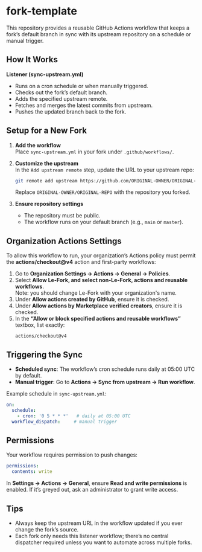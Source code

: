 # fork-template

This repository provides a reusable GitHub Actions workflow that keeps a fork’s default branch in sync with its upstream repository on a schedule or manual trigger.

## How It Works

**Listener (sync-upstream.yml)**  
- Runs on a cron schedule or when manually triggered.  
- Checks out the fork’s default branch.  
- Adds the specified upstream remote.  
- Fetches and merges the latest commits from upstream.  
- Pushes the updated branch back to the fork.

## Setup for a New Fork

1. **Add the workflow**  
   Place `sync-upstream.yml` in your fork under `.github/workflows/`.

2. **Customize the upstream**  
   In the `Add upstream remote` step, update the URL to your upstream repo:
   ```bash
   git remote add upstream https://github.com/ORIGINAL-OWNER/ORIGINAL-REPO.git
   ```
   Replace `ORIGINAL-OWNER/ORIGINAL-REPO` with the repository you forked.

3. **Ensure repository settings**  
   - The repository must be public.  
   - The workflow runs on your default branch (e.g., `main` or `master`).

## Organization Actions Settings

To allow this workflow to run, your organization’s Actions policy must permit the **actions/checkout@v4** action and first-party workflows:

1. Go to **Organization Settings → Actions → General → Policies**.  
2. Select **Allow Le-Fork, and select non-Le-Fork, actions and reusable workflows**.  
   Note: you should change Le-Fork with your organization's name.
3. Under **Allow actions created by GitHub**, ensure it is checked.  
4. Under **Allow actions by Marketplace verified creators**, ensure it is checked.  
5. In the **“Allow or block specified actions and reusable workflows”** textbox, list exactly:
   ```
   actions/checkout@v4
   ```

## Triggering the Sync

- **Scheduled sync**: The workflow’s cron schedule runs daily at 05:00 UTC by default.  
- **Manual trigger**: Go to **Actions → Sync from upstream → Run workflow**.

Example schedule in `sync-upstream.yml`:
```yaml
on:
  schedule:
    - cron: '0 5 * * *'   # daily at 05:00 UTC
  workflow_dispatch:     # manual trigger
```

## Permissions

Your workflow requires permission to push changes:
```yaml
permissions:
  contents: write
```
In **Settings → Actions → General**, ensure **Read and write permissions** is enabled. If it’s greyed out, ask an administrator to grant write access.

## Tips

- Always keep the upstream URL in the workflow updated if you ever change the fork’s source.  
- Each fork only needs this listener workflow; there’s no central dispatcher required unless you want to automate across multiple forks.
